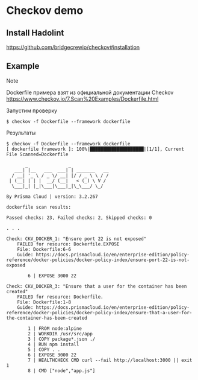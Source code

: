 # Checkov demo

## Install Hadolint

https://github.com/bridgecrewio/checkov#installation

## Example

> [!NOTE]
> Dockerfile примера взят из официальной документации Checkov https://www.checkov.io/7.Scan%20Examples/Dockerfile.html

Запустим проверку

```
$ checkov -f Dockerfile --framework dockerfile
```

Результаты
```
$ checkov -f Dockerfile --framework dockerfile
[ dockerfile framework ]: 100%|████████████████████|[1/1], Current File Scanned=Dockerfile

       _               _              
   ___| |__   ___  ___| | _______   __
  / __| '_ \ / _ \/ __| |/ / _ \ \ / /
 | (__| | | |  __/ (__|   < (_) \ V / 
  \___|_| |_|\___|\___|_|\_\___/ \_/  
                                      
By Prisma Cloud | version: 3.2.267 

dockerfile scan results:

Passed checks: 23, Failed checks: 2, Skipped checks: 0

. . .

Check: CKV_DOCKER_1: "Ensure port 22 is not exposed"
	FAILED for resource: Dockerfile.EXPOSE
	File: Dockerfile:6-6
	Guide: https://docs.prismacloud.io/en/enterprise-edition/policy-reference/docker-policies/docker-policy-index/ensure-port-22-is-not-exposed

		6 | EXPOSE 3000 22

Check: CKV_DOCKER_3: "Ensure that a user for the container has been created"
	FAILED for resource: Dockerfile.
	File: Dockerfile:1-8
	Guide: https://docs.prismacloud.io/en/enterprise-edition/policy-reference/docker-policies/docker-policy-index/ensure-that-a-user-for-the-container-has-been-created

		1 | FROM node:alpine
		2 | WORKDIR /usr/src/app
		3 | COPY package*.json ./
		4 | RUN npm install
		5 | COPY . .
		6 | EXPOSE 3000 22
		7 | HEALTHCHECK CMD curl --fail http://localhost:3000 || exit 1
		8 | CMD ["node","app.js"]

```
